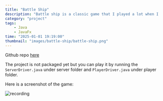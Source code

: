 ```yaml
---
title: "Battle Ship"
description: "Battle ship is a classic game that I played a lot when I was a kid. I decided to build it with Java and JavaFx to practice my Java skills. The game is simple, but it is a good way to practice object-oriented programming."
category: "project"
tags: 
    - Java
    - JavaFx
time: "2025-01-01 19:19:00"
thumbnail: "images/battle-ship/battle-ship.png"
---
```


Github repo [here](https://github.com/roger-mengqiu-chen/BattleShip)

The project is not packaged yet but you can play it by running the `ServerDriver.java` under server folder and `PlayerDriver.java` under player folder.

Here is a screenshot of the game:

![recording](battle-ship/battle-ship-recording.gif)
